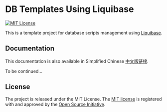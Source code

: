 # DB Templates Using Liquibase

[![MIT License](https://img.shields.io/github/license/Scott-Lau/liquibase-templates)][license]

This is a template project for database scripts management using [Liquibase][liquibase].

## Documentation

This documentation is also available in Simplified Chinese [中文版链接][readme_zh_cn].

To be continued...

License
-------
The project is released under the MIT License. The [MIT license][license] is registered with and approved by the 
[Open Source Initiative][osi].


[home]: https://github.com/soul-craft/liquibase-templates
[license]: https://opensource.org/licenses/MIT
[osi]: https://opensource.org/
[liquibase]: https://www.liquibase.org/
[liquibase_doc]: https://docs.liquibase.com/
[readme]: https://github.com/soul-craft/liquibase-templates/blob/master/README.md
[readme_zh_cn]: https://github.com/soul-craft/liquibase-templates/blob/master/README_zh_cn.md